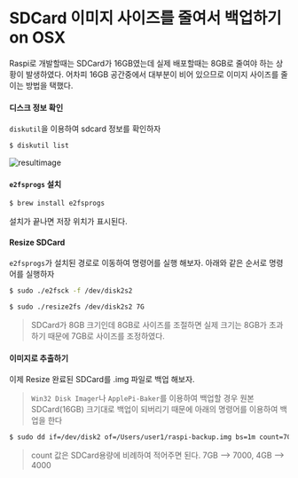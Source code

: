 # SDCard 이미지 사이즈를 줄여서 백업하기 on OSX

Raspi로 개발할때는 SDCard가 16GB였는데 실제 배포할때는 8GB로 줄여야 하는 상황이 발생하였다. 어차피 16GB 공간중에서 대부분이 비어 있으므로 이미지 사이즈를 줄이는 방법을 택했다.

#### 디스크 정보 확인

`diskutil`을 이용하여 sdcard 정보를 확인하자

```sh
$ diskutil list
```

![resultimage](https://cloud.githubusercontent.com/assets/2065457/11632742/9f2c7d50-9d4b-11e5-8ab7-cec8ababa9f2.png)

#### `e2fsprogs` 설치

```sh
$ brew install e2fsprogs
```

설치가 끝나면 저장 위치가 표시된다.

#### Resize SDCard

`e2fsprogs`가 설치된 경로로 이동하여 명령어를 실행 해보자. 아래와 같은 순서로 명령어를 실행하자

```sh
$ sudo ./e2fsck -f /dev/disk2s2
```

```sh
$ sudo ./resize2fs /dev/disk2s2 7G
```

> SDCard가 8GB 크기인데 8GB로 사이즈를 조절하면 실제 크기는 8GB가 초과하기 때문에 7GB로 사이즈를 조정하였다.

#### 이미지로 추출하기

이제 Resize 완료된 SDCard를 .img 파일로 백업 해보자.

> `Win32 Disk Imager`나 `ApplePi-Baker`를 이용하여 백업할 경우 원본 SDCard(16GB) 크기대로 백업이 되버리기 때문에 아래의 명령어를 이용하여 백업을 한다

```sh
$ sudo dd if=/dev/disk2 of=/Users/user1/raspi-backup.img bs=1m count=7000
```

> count 값은 SDCard용량에 비례하여 적어주면 된다. 7GB --> 7000, 4GB --> 4000
